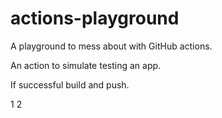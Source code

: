 # actions-playground
A playground to mess about with GitHub actions.

An action to simulate testing an app.

If successful build and push.

1 2
